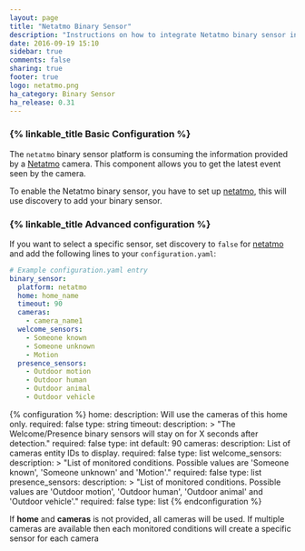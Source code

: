 ```yaml
---
layout: page
title: "Netatmo Binary Sensor"
description: "Instructions on how to integrate Netatmo binary sensor into Home Assistant."
date: 2016-09-19 15:10
sidebar: true
comments: false
sharing: true
footer: true
logo: netatmo.png
ha_category: Binary Sensor
ha_release: 0.31
---
```


### {% linkable_title Basic Configuration %}

The `netatmo` binary sensor platform is consuming the information provided by a
[Netatmo](https://www.netatmo.com) camera.
This component allows you to get the latest event seen by the camera.

To enable the Netatmo binary sensor, you have to set up
[netatmo](/components/netatmo/),
this will use discovery to add your binary sensor.

### {% linkable_title Advanced configuration %}

If you want to select a specific sensor,
set discovery to `false` for [netatmo](/components/netatmo/)
and add the following lines to your `configuration.yaml`:

```yaml
# Example configuration.yaml entry
binary_sensor:
  platform: netatmo
  home: home_name
  timeout: 90
  cameras:
    - camera_name1
  welcome_sensors:
    - Someone known
    - Someone unknown
    - Motion
  presence_sensors:
    - Outdoor motion
    - Outdoor human
    - Outdoor animal
    - Outdoor vehicle
```

{% configuration %}
home:
  description: Will use the cameras of this home only.
  required: false
  type: string
timeout:
  description: >
    "The Welcome/Presence binary sensors will
    stay on for X seconds after detection."
  required: false
  type: int
  default: 90
cameras:
  description: List of cameras entity IDs to display.
  required: false
  type: list
welcome_sensors:
  description: >
    "List of monitored conditions. Possible values are
    'Someone known', 'Someone unknown' and 'Motion'."
  required: false
  type: list
presence_sensors:
  description: >
    "List of monitored conditions. Possible values are 'Outdoor motion',
    'Outdoor human', 'Outdoor animal' and 'Outdoor vehicle'."
  required: false
  type: list
{% endconfiguration %}

If **home** and **cameras** is not provided, all cameras will be used.
If multiple cameras are available then each monitored conditions
will create a specific sensor for each camera
